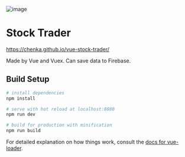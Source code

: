 ![image](https://user-images.githubusercontent.com/837612/29829420-963d05c0-8d09-11e7-8986-6dbfd9d77a8d.png)

# Stock Trader

https://chenka.github.io/vue-stock-trader/

Made by Vue and Vuex. Can save data to Firebase.

## Build Setup

``` bash
# install dependencies
npm install

# serve with hot reload at localhost:8080
npm run dev

# build for production with minification
npm run build
```

For detailed explanation on how things work, consult the [docs for vue-loader](http://vuejs.github.io/vue-loader).
